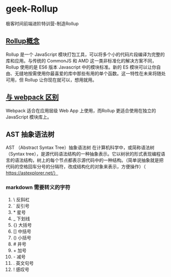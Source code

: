 # geek-Rollup
极客时间前端进阶特训营-制造Rollup
## [Rollup概念](https://www.rollupjs.com/)
Rollup 是一个 JavaScript 模块打包工具，可以将多个小的代码片段编译为完整的库和应用。与传统的 CommonJS 和 AMD 这一类非标准化的解决方案不同，Rollup 使用的是 ES6 版本 Javascript 中的模块标准。新的 ES 模块可以让你自由、无缝地按需使用你最喜爱的库中那些有用的单个函数。这一特性在未来将随处可用，但 Rollup 让你现在就可以，想用就用。
## [与 webpack 区别](https://blog.csdn.net/qq_41581588/article/details/125931514)
Webpack 适合在应用层级 Web App 上使用，而Rollup 更适合使用在独立的 JavaScript 模块库上。
## AST 抽象语法树
AST （Abstract Syntax Tree）抽象语法树 在计算机科学中，或简称语法树（Syntax tree），是源代码语法结构的一种抽象表示。它以树状的形式表现编程语言的语法结构，树上的每个节点都表示源代码中的一种结构。（简单说抽象就是把代码的空格回车分号的分隔符，改成结构化的对象来表示，方便操作）（ https://astexplorer.net/）
### markdown 需要转义的字符
1. \\ 反斜杠
2. \` 反引号
3. \* 星号
4. \_ 下划线
5. \{\} 大括号
6. \[\] 中括号
7. \(\) 小括号
8. \# 井号
9. \+ 加号
10. \- 减号
11. \. 英文句号
12. \! 感叹号